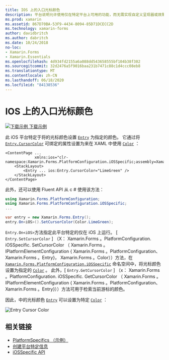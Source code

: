 ```yaml
---
title: IOS 上的入口光标颜色
description: 平台说明允许使用仅在特定平台上可用的功能，而无需实现自定义呈现器或效果。 本文介绍如何使用 iOS 平台特定的来设置项的光标颜色。
ms.prod: xamarin
ms.assetid: 867D70BA-53F9-4434-8094-85D71DCECC2D
ms.technology: xamarin-forms
author: davidbritch
ms.author: dabritch
ms.date: 10/24/2018
no-loc:
- Xamarin.Forms
- Xamarin.Essentials
ms.openlocfilehash: 4d934fd2155a6a088dd543658555bf104b38f302
ms.sourcegitcommit: 32d2476a5f9016baa231b7471c88c1d4ccc08eb8
ms.translationtype: MT
ms.contentlocale: zh-CN
ms.lasthandoff: 06/18/2020
ms.locfileid: "84138536"
---
```

# <a name="entry-cursor-color-on-ios"></a>IOS 上的入口光标颜色

[![下载示例](~/media/shared/download.png) 下载示例](https://docs.microsoft.com/samples/xamarin/xamarin-forms-samples/userinterface-platformspecifics)

此 iOS 平台特定于将的光标颜色设置 [`Entry`](xref:Xamarin.Forms.Entry) 为指定的颜色。 它通过将 [`Entry.CursorColor`](xref:Xamarin.Forms.PlatformConfiguration.iOSSpecific.Entry.CursorColorProperty) 可绑定的属性设置为来在 XAML 中使用 [`Color`](xref:Xamarin.Forms.Color) ：

```xaml
<ContentPage ...
             xmlns:ios="clr-namespace:Xamarin.Forms.PlatformConfiguration.iOSSpecific;assembly=Xamarin.Forms.Core">
    <StackLayout>
        <Entry ... ios:Entry.CursorColor="LimeGreen" />
    </StackLayout>
</ContentPage>
```

此外，还可以使用 Fluent API 从 c # 使用该方法：

```csharp
using Xamarin.Forms.PlatformConfiguration;
using Xamarin.Forms.PlatformConfiguration.iOSSpecific;
...

var entry = new Xamarin.Forms.Entry();
entry.On<iOS>().SetCursorColor(Color.LimeGreen);
```

`Entry.On<iOS>`方法指定此平台特定的仅在 iOS 上运行。 [ `Entry.SetCursorColor` ] （X： Xamarin.Forms 。PlatformConfiguration. iOSSpecific. SetCursorColor （ Xamarin.Forms 。IPlatformElementConfiguration { Xamarin.Forms 。PlatformConfiguration、 Xamarin.Forms 。Entry}， Xamarin.Forms 。Color））方法，在 [`Xamarin.Forms.PlatformConfiguration.iOSSpecific`](xref:Xamarin.Forms.PlatformConfiguration.iOSSpecific) 命名空间中，将光标颜色设置为指定的 [`Color`](xref:Xamarin.Forms.Color) 。 此外，[ `Entry.GetCursorColor` ] （x： Xamarin.Forms 。PlatformConfiguration. iOSSpecific. GetCursorColor （ Xamarin.Forms 。IPlatformElementConfiguration { Xamarin.Forms 。PlatformConfiguration、 Xamarin.Forms 。Entry}））方法可用于检索当前游标的颜色。

因此，中的光标颜色 [`Entry`](xref:Xamarin.Forms.Entry) 可以设置为特定 [`Color`](xref:Xamarin.Forms.Color) ：

![](entry-cursor-color-images/entry-cursorcolor.png "Entry Cursor Color")

## <a name="related-links"></a>相关链接

- [PlatformSpecifics （示例）](https://docs.microsoft.com/samples/xamarin/xamarin-forms-samples/userinterface-platformspecifics)
- [创建平台特定信息](~/xamarin-forms/platform/platform-specifics/index.md#creating-platform-specifics)
- [iOSSpecific API](xref:Xamarin.Forms.PlatformConfiguration.iOSSpecific)
